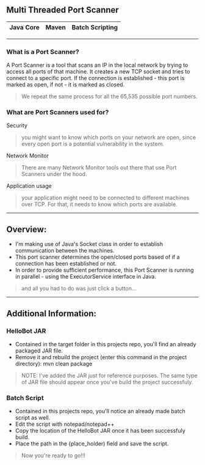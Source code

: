 ## Multi Threaded Port Scanner
|Java Core|Maven|Batch Scripting|
|---|---|---|
---
### What is a Port Scanner?

A Port Scanner is a tool that scans an IP in the local network by trying to access all ports of that machine.
It creates a new TCP socket and tries to connect to a specific port. 
If the connection is established - this port is marked as open, if not - it is marked as closed. 
> We repeat the same process for all the 65,535 possible port numbers.

### What are Port Scanners used for?

Security
> you might want to know which ports on your network are open, since every open port is a potential vulnerability in the system. 

Network Monitor
> There are many Network Monitor tools out there that use Port Scanners under the hood.

Application usage
> your application might need to be connected to different machines over TCP. For that, it needs to know which ports are available.

---
## Overview:

- I'm making use of Java's Socket class in order to establish communication between the machines.
- This port scanner determines the open/closed ports based of if a connection has been established or not.
- In order to provide sufficient performance, this Port Scanner is running in parallel - using the ExecutorService interface in Java.

> and all you had to do was just click a button...

---

## Additional Information:

### HelloBot JAR

- Contained in the target folder in this projects repo, you'll find an already packaged JAR file.
- Remove it and rebuild the project (enter this command in the project directory): mvn clean package 
> NOTE: I've added the JAR just for reference purposes.
> The same type of JAR file should appear once you've build the project successfuly.

### Batch Script

- Contained in this projects repo, you'll notice an already made batch script as well.
- Edit the script with notepad/notepad++
- Copy the location of the HelloBot JAR once it has been successfuly build.
- Place the path in the {place_holder) field and save the script.

> Now you're ready to go!!!
